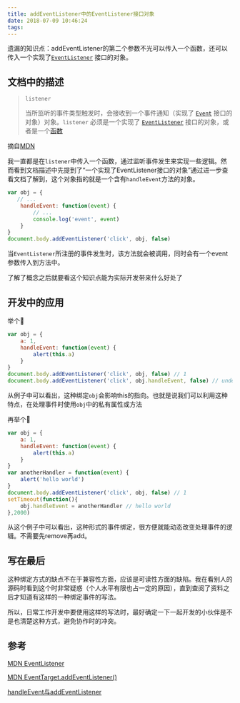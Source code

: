 ```yaml
---
title: addEventListener中的EventListener接口对象
date: 2018-07-09 10:46:24
tags:
---
```




遗漏的知识点：addEventListener的第二个参数不光可以传入一个函数，还可以传入一个实现了[`EventListener`](https://developer.mozilla.org/zh-CN/docs/Web/API/EventListener) 接口的对象。

<!-- more -->

## 文档中的描述

> `listener`
>
> 当所监听的事件类型触发时，会接收到一个事件通知（实现了 [`Event`](https://developer.mozilla.org/zh-CN/docs/Web/API/Event) 接口的对象）对象。`listener` 必须是一个实现了 [`EventListener`](https://developer.mozilla.org/zh-CN/docs/Web/API/EventListener) 接口的对象，或者是一个[函数](https://developer.mozilla.org/zh-CN/docs/Web/JavaScript/Guide/Functions)

摘自[MDN](https://developer.mozilla.org/zh-CN/docs/Web/API/EventTarget/addEventListener)

我一直都是在`listener`中传入一个函数，通过监听事件发生来实现一些逻辑。然而看到文档描述中先提到了“一个实现了EventListener接口的对象”通过进一步查看文档了解到，这个对象指的就是一个含有`handleEvent`方法的对象。

```javascript
var obj = {
   // ...
    handleEvent: function(event) {
        // ...
        console.log('event', event)
    }
}
document.body.addEventListener('click', obj, false)
```



当`EventListener`所注册的事件发生时，该方法就会被调用，同时会有一个event参数传入到方法中。

了解了概念之后就要看这个知识点能为实际开发带来什么好处了



## 开发中的应用

举个🌰

```javascript
var obj = {
    a: 1,
    handleEvent: function(event) {
        alert(this.a)
    }
}
document.body.addEventListener('click', obj, false) // 1
document.body.addEventListener('click', obj.handleEvent, false) // undefined
```

从例子中可以看出，这种绑定`obj`会影响this的指向。也就是说我们可以利用这种特点，在处理事件时使用`obj`中的私有属性或方法

再举个🌰

```javascript
var obj = {
    a: 1,
    handleEvent: function(event) {
        alert(this.a)
    }
}
var anotherHandler = function(event) {
    alert('hello world')
}
document.body.addEventListener('click', obj, false) // 1
setTimeout(function(){
    obj.handleEvent = anotherHandler // hello world
},2000)

```

从这个例子中可以看出，这种形式的事件绑定，很方便就能动态改变处理事件的逻辑。不需要先remove再add。

## 写在最后

这种绑定方式的缺点不在于兼容性方面，应该是可读性方面的缺陷。我在看别人的源码时看到这个时非常疑惑（个人水平有限也占一定的原因），直到查阅了资料之后才知道有这样的一种绑定事件的写法。

所以，日常工作开发中要使用这样的写法时，最好确定一下一起开发的小伙伴是不是也清楚这种方式，避免协作时的冲突。



## 参考

[MDN EventListener](https://developer.mozilla.org/zh-CN/docs/Web/API/EventListener)

[MDN EventTarget.addEventListener()](https://developer.mozilla.org/zh-CN/docs/Web/API/EventTarget/addEventListener)

[handleEvent与addEventListener](http://www.ayqy.net/blog/handleevent%E4%B8%8Eaddeventlistener/)

